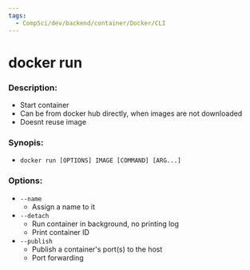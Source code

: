 ```yaml
---
tags:
  - CompSci/dev/backend/container/Docker/CLI
---
```

# docker run
### Description:
- Start container
- Can be from docker hub directly, when images are not downloaded
- Doesnt reuse image
### Synopis:
- `docker run [OPTIONS] IMAGE [COMMAND] [ARG...]`
### Options:
- `--name`
	- Assign a name to it
- `--detach`
	- Run container in background, no printing log
	- Print container ID
- `--publish`
	- Publish a container's port(s) to the host
	- Port forwarding